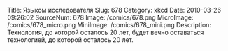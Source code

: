 Title: Языком исследователя 
Slug: 678 
Category: xkcd 
Date: 2010-03-26 09:26:02 
SourceNum: 678 
Image: /comics/678.png 
MicroImage: /comics/678_micro.png 
MiniImage: /comics/678_mini.png 
Description: Технология, до которой осталось 20 лет, будет вечно оставаться
технологией, до которой осталось 20 лет. 

